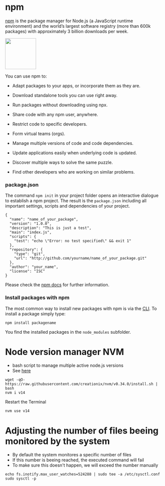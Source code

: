 # npm
[npm](http://npmjs.com) is the package manager for Node.js (a JavaScript runtime environment) and the world’s largest software registry (more than 600k packages)
with approximately 3 billion downloads per week.

<img src="../images/npm_logo.png" alt="" style="width: 100px;"/>

You can use npm to:

* Adapt packages to your apps, or incorporate them as they are.

* Download standalone tools you can use right away.

* Run packages without downloading using npx.

* Share code with any npm user, anywhere.

* Restrict code to specific developers.

* Form virtual teams (orgs).

* Manage multiple versions of code and code dependencies.

* Update applications easily when underlying code is updated.

* Discover multiple ways to solve the same puzzle.

* Find other developers who are working on similar problems.

### package.json

The command `npm init` in your project folder opens an interactive dialogue to establish a npm project.
The result is the `package.json` including all important settings, scripts and dependencies of your project.

```
{
  "name": "name_of_your_package",
  "version": "1.0.0",
  "description": "This is just a test",
  "main": "index.js",
  "scripts": {
    "test": "echo \"Error: no test specified\" && exit 1"
  },
  "repository": {
    "type": "git",
    "url": "http://github.com/yourname/name_of_your_package.git"
  },
  "author": "your_name",
  "license": "ISC"
}
```

Please check the [npm docs](https://docs.npmjs.com/) for further information.

### Install packages with npm

The most common way to install new packages with npm is via the [CLI](https://docs.npmjs.com/cli/npm).
To install a package simply type:

`npm install packagename`

You find the installed packages in the `node_modules` subfolder.

# Node version manager NVM
* bash script to manage multiple active node.js versions
* See [here](https://github.com/creationix/nvm)

```
wget -qO- https://raw.githubusercontent.com/creationix/nvm/v0.34.0/install.sh | bash
nvm i v14
```
Restart the Terminal

```
nvm use v14
```

# Adjusting the number of files beeing monitored by the system
* By default the system monitores a specific number of files
* If this number is beeing reached, the executed command will fail
* To make sure this doesn't happen, we will exceed the number manually

```
echo fs.inotify.max_user_watches=524288 | sudo tee -a /etc/sysctl.conf
sudo sysctl -p
```